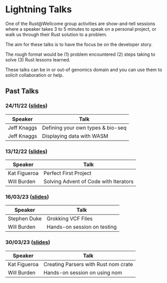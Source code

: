 # Lightning Talks

One of the Rust@Wellcome group activities are show-and-tell sessions where a speaker takes 3 to 5 minutes to speak on a personal project, or walk us through their Rust solution to a problem. 

The aim for these talks is to have the focus be on the developer story. 

The rough format would be (1) problem encountered (2) steps taking to solve (3) Rust lessons learned.

These talks can be in or out-of genomics domain and you can use them to solicit collaboration or help.

## Past Talks

### 24/11/22 ([slides](./RUG-1st-meeting.pdf))

| Speaker     | Talk                              |
| ----------- | --------------------------------- |
| Jeff Knaggs | Defining your own types & bio-seq |
| Jeff Knaggs | Displaying data with WASM         |

### 13/12/22 ([slides](./RUG-2nd-meeting.pdf))

| Speaker      | Talk                                  |
| ------------ | ------------------------------------- |
| Kat Figueroa | Perfect First Project                 |
| Will Burden  | Solving Advent of Code with Iterators |

### 16/03/23 ([slides](./RUG_16MAR2023.pptx))
| Speaker      | Talk                                  |
| ------------ | ------------------------------------- |
| Stephen Duke | Grokking VCF Files                    |
| Will Burden  | Hands-on session on testing           |

### 30/03/23 ([slides](./RUG_30MAR2023.pdf))
| Speaker      | Talk                                  |
| ------------ | ------------------------------------- |
| Kat Figueroa | Creating Parsers with Rust nom crate  |
| Will Burden  | Hands-on session on using nom         |
